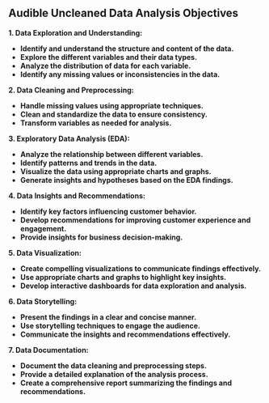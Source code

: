 ## Audible Uncleaned Data Analysis Objectives

**1. Data Exploration and Understanding:**

* **Identify and understand the structure and content of the data.**
* **Explore the different variables and their data types.**
* **Analyze the distribution of data for each variable.**
* **Identify any missing values or inconsistencies in the data.**

**2. Data Cleaning and Preprocessing:**

* **Handle missing values using appropriate techniques.**
* **Clean and standardize the data to ensure consistency.**
* **Transform variables as needed for analysis.**

**3. Exploratory Data Analysis (EDA):**

* **Analyze the relationship between different variables.**
* **Identify patterns and trends in the data.**
* **Visualize the data using appropriate charts and graphs.**
* **Generate insights and hypotheses based on the EDA findings.**

**4. Data Insights and Recommendations:**

* **Identify key factors influencing customer behavior.**
* **Develop recommendations for improving customer experience and engagement.**
* **Provide insights for business decision-making.**

**5. Data Visualization:**

* **Create compelling visualizations to communicate findings effectively.**
* **Use appropriate charts and graphs to highlight key insights.**
* **Develop interactive dashboards for data exploration and analysis.**

**6. Data Storytelling:**

* **Present the findings in a clear and concise manner.**
* **Use storytelling techniques to engage the audience.**
* **Communicate the insights and recommendations effectively.**

**7. Data Documentation:**

* **Document the data cleaning and preprocessing steps.**
* **Provide a detailed explanation of the analysis process.**
* **Create a comprehensive report summarizing the findings and recommendations.**